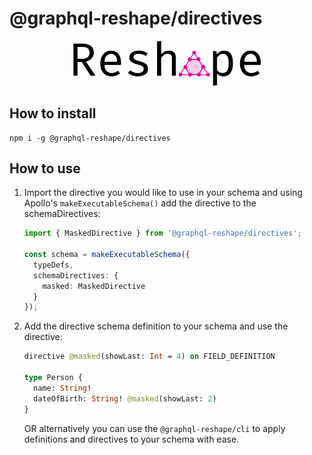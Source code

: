 # @graphql-reshape/directives

<p align="center"><img src="https://github.com/zieka/graphql-reshape/raw/master/graphql-reshape-logo.svg?sanitize=true" width="300px" alt="GraphQL Reshape Logo"></p>

## How to install

```
npm i -g @graphql-reshape/directives
```

## How to use

1. Import the directive you would like to use in your schema and using Apollo's `makeExecutableSchema()` add the directive to the schemaDirectives:

   ```ts
   import { MaskedDirective } from '@graphql-reshape/directives';

   const schema = makeExecutableSchema({
     typeDefs,
     schemaDirectives: {
       masked: MaskedDirective
     }
   });
   ```

2. Add the directive schema definition to your schema and use the directive:

   ```graphql
   directive @masked(showLast: Int = 4) on FIELD_DEFINITION

   type Person {
     name: String!
     dateOfBirth: String! @masked(showLast: 2)
   }
   ```

   OR alternatively you can use the `@graphql-reshape/cli` to apply definitions and directives to your schema with ease.
